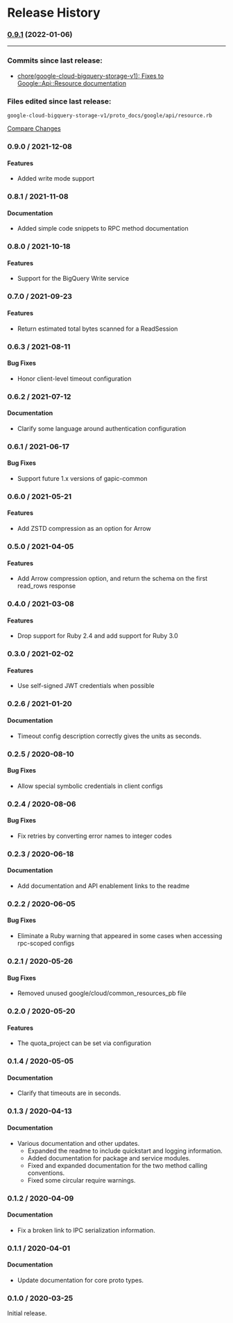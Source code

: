 # Release History

### [0.9.1](https://github.com/googleapis/google-cloud-ruby/compare/google-cloud-bigquery-storage-v1/v0.9.0...google-cloud-bigquery-storage-v1/v0.9.1) (2022-01-06)
---
### Commits since last release:

* [chore(google-cloud-bigquery-storage-v1): Fixes to Google::Api::Resource documentation](https://github.com/googleapis/google-cloud-ruby/commit/a019e2cd13d8bdb0b9f031365148f3a76180322e)

### Files edited since last release:

<pre><code>google-cloud-bigquery-storage-v1/proto_docs/google/api/resource.rb
</code></pre>
[Compare Changes](https://github.com/googleapis/google-cloud-ruby/compare/b24f58268c61b3dcb4bcc19f8a7dac288aa69698...HEAD)


### 0.9.0 / 2021-12-08

#### Features

* Added write mode support

### 0.8.1 / 2021-11-08

#### Documentation

* Added simple code snippets to RPC method documentation

### 0.8.0 / 2021-10-18

#### Features

* Support for the BigQuery Write service

### 0.7.0 / 2021-09-23

#### Features

* Return estimated total bytes scanned for a ReadSession

### 0.6.3 / 2021-08-11

#### Bug Fixes

* Honor client-level timeout configuration

### 0.6.2 / 2021-07-12

#### Documentation

* Clarify some language around authentication configuration

### 0.6.1 / 2021-06-17

#### Bug Fixes

* Support future 1.x versions of gapic-common

### 0.6.0 / 2021-05-21

#### Features

* Add ZSTD compression as an option for Arrow

### 0.5.0 / 2021-04-05

#### Features

* Add Arrow compression option, and return the schema on the first read_rows response

### 0.4.0 / 2021-03-08

#### Features

* Drop support for Ruby 2.4 and add support for Ruby 3.0

### 0.3.0 / 2021-02-02

#### Features

* Use self-signed JWT credentials when possible

### 0.2.6 / 2021-01-20

#### Documentation

* Timeout config description correctly gives the units as seconds.

### 0.2.5 / 2020-08-10

#### Bug Fixes

* Allow special symbolic credentials in client configs

### 0.2.4 / 2020-08-06

#### Bug Fixes

* Fix retries by converting error names to integer codes

### 0.2.3 / 2020-06-18

#### Documentation

* Add documentation and API enablement links to the readme

### 0.2.2 / 2020-06-05

#### Bug Fixes

* Eliminate a Ruby warning that appeared in some cases when accessing rpc-scoped configs

### 0.2.1 / 2020-05-26

#### Bug Fixes

* Removed unused google/cloud/common_resources_pb file

### 0.2.0 / 2020-05-20

#### Features

* The quota_project can be set via configuration

### 0.1.4 / 2020-05-05

#### Documentation

* Clarify that timeouts are in seconds.

### 0.1.3 / 2020-04-13

#### Documentation

* Various documentation and other updates.
  * Expanded the readme to include quickstart and logging information.
  * Added documentation for package and service modules.
  * Fixed and expanded documentation for the two method calling conventions.
  * Fixed some circular require warnings.

### 0.1.2 / 2020-04-09

#### Documentation

* Fix a broken link to IPC serialization information.

### 0.1.1 / 2020-04-01

#### Documentation

* Update documentation for core proto types.

### 0.1.0 / 2020-03-25

Initial release.
